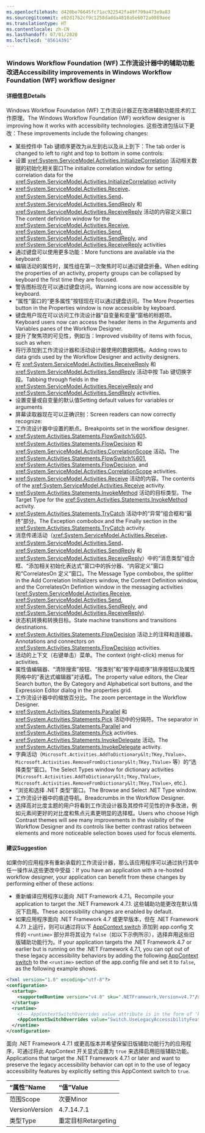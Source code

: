 ```yaml
---
ms.openlocfilehash: d420be76645fc71ac922542fa49f799a473e9a83
ms.sourcegitcommit: e02d17b2cf9c1258dadda4810a5e6072a0089aee
ms.translationtype: HT
ms.contentlocale: zh-CN
ms.lasthandoff: 07/01/2020
ms.locfileid: "85614391"
---
```

### <a name="accessibility-improvements-in-windows-workflow-foundation-wf-workflow-designer"></a><span data-ttu-id="8bd26-101">Windows Workflow Foundation (WF) 工作流设计器中的辅助功能改进</span><span class="sxs-lookup"><span data-stu-id="8bd26-101">Accessibility improvements in Windows Workflow Foundation (WF) workflow designer</span></span>

#### <a name="details"></a><span data-ttu-id="8bd26-102">详细信息</span><span class="sxs-lookup"><span data-stu-id="8bd26-102">Details</span></span>

<span data-ttu-id="8bd26-103">Windows Workflow Foundation (WF) 工作流设计器正在改进辅助功能技术的工作原理。</span><span class="sxs-lookup"><span data-stu-id="8bd26-103">The Windows Workflow Foundation (WF) workflow designer is improving how it works with accessibility technologies.</span></span> <span data-ttu-id="8bd26-104">这些改进包括以下更改：</span><span class="sxs-lookup"><span data-stu-id="8bd26-104">These improvements include the following changes:</span></span>

- <span data-ttu-id="8bd26-105">某些控件中 Tab 键顺序更改为从左到右以及从上到下：</span><span class="sxs-lookup"><span data-stu-id="8bd26-105">The tab order is changed to left to right and top to bottom in some controls:</span></span>
- <span data-ttu-id="8bd26-106">设置 <xref:System.ServiceModel.Activities.InitializeCorrelation> 活动相关数据的初始化相关窗口</span><span class="sxs-lookup"><span data-stu-id="8bd26-106">The initialize correlation window for setting correlation data for the <xref:System.ServiceModel.Activities.InitializeCorrelation> activity</span></span>
- <span data-ttu-id="8bd26-107"><xref:System.ServiceModel.Activities.Receive>、<xref:System.ServiceModel.Activities.Send>、<xref:System.ServiceModel.Activities.SendReply> 和 <xref:System.ServiceModel.Activities.ReceiveReply> 活动的内容定义窗口</span><span class="sxs-lookup"><span data-stu-id="8bd26-107">The content definition window for the <xref:System.ServiceModel.Activities.Receive>, <xref:System.ServiceModel.Activities.Send>, <xref:System.ServiceModel.Activities.SendReply>, and <xref:System.ServiceModel.Activities.ReceiveReply> activities</span></span>
- <span data-ttu-id="8bd26-108">通过键盘可以使用更多功能：</span><span class="sxs-lookup"><span data-stu-id="8bd26-108">More functions are available via the keyboard:</span></span>
- <span data-ttu-id="8bd26-109">编辑活动的属性时，属性组在第一次聚焦时可以通过键盘折叠。</span><span class="sxs-lookup"><span data-stu-id="8bd26-109">When editing the properties of an activity, property groups can be collapsed by keyboard the first time they are focused.</span></span>
- <span data-ttu-id="8bd26-110">警告图标现在可以通过键盘访问。</span><span class="sxs-lookup"><span data-stu-id="8bd26-110">Warning icons are now accessible by keyboard.</span></span>
- <span data-ttu-id="8bd26-111">“属性”窗口的“更多属性”按钮现在可以通过键盘访问。</span><span class="sxs-lookup"><span data-stu-id="8bd26-111">The More Properties button in the Properties window is now accessible by keyboard.</span></span>
- <span data-ttu-id="8bd26-112">键盘用户现在可以访问工作流设计器“自变量和变量”窗格的标题项。</span><span class="sxs-lookup"><span data-stu-id="8bd26-112">Keyboard users now can access the header items in the Arguments and Variables panes of the Workflow Designer.</span></span>
- <span data-ttu-id="8bd26-113">提升了聚焦项的可见性，例如当：</span><span class="sxs-lookup"><span data-stu-id="8bd26-113">Improved visibility of items with focus, such as when:</span></span>
- <span data-ttu-id="8bd26-114">将行添加到工作流设计器和活动设计器使用的数据网格。</span><span class="sxs-lookup"><span data-stu-id="8bd26-114">Adding rows to data grids used by the Workflow Designer and activity designers.</span></span>
- <span data-ttu-id="8bd26-115">在 <xref:System.ServiceModel.Activities.ReceiveReply> 和 <xref:System.ServiceModel.Activities.SendReply> 活动中按 Tab 键切换字段。</span><span class="sxs-lookup"><span data-stu-id="8bd26-115">Tabbing through fields in the <xref:System.ServiceModel.Activities.ReceiveReply> and <xref:System.ServiceModel.Activities.SendReply> activities.</span></span>
- <span data-ttu-id="8bd26-116">设置变量或自变量的默认值</span><span class="sxs-lookup"><span data-stu-id="8bd26-116">Setting default values for variables or arguments</span></span>
- <span data-ttu-id="8bd26-117">屏幕读取器现在可以正确识别：</span><span class="sxs-lookup"><span data-stu-id="8bd26-117">Screen readers can now correctly recognize:</span></span>
- <span data-ttu-id="8bd26-118">工作流设计器中设置的断点。</span><span class="sxs-lookup"><span data-stu-id="8bd26-118">Breakpoints set in the workflow designer.</span></span>
- <span data-ttu-id="8bd26-119"><xref:System.Activities.Statements.FlowSwitch%601>、<xref:System.Activities.Statements.FlowDecision> 和 <xref:System.ServiceModel.Activities.CorrelationScope> 活动。</span><span class="sxs-lookup"><span data-stu-id="8bd26-119">The <xref:System.Activities.Statements.FlowSwitch%601>, <xref:System.Activities.Statements.FlowDecision>, and <xref:System.ServiceModel.Activities.CorrelationScope> activities.</span></span>
- <span data-ttu-id="8bd26-120"><xref:System.ServiceModel.Activities.Receive> 活动的内容。</span><span class="sxs-lookup"><span data-stu-id="8bd26-120">The contents of the <xref:System.ServiceModel.Activities.Receive> activity.</span></span>
- <span data-ttu-id="8bd26-121"><xref:System.Activities.Statements.InvokeMethod> 活动的目标类型。</span><span class="sxs-lookup"><span data-stu-id="8bd26-121">The Target Type for the <xref:System.Activities.Statements.InvokeMethod> activity.</span></span>
- <span data-ttu-id="8bd26-122"><xref:System.Activities.Statements.TryCatch> 活动中的“异常”组合框和“最终”部分。</span><span class="sxs-lookup"><span data-stu-id="8bd26-122">The Exception combobox and the Finally section in the <xref:System.Activities.Statements.TryCatch> activity.</span></span>
- <span data-ttu-id="8bd26-123">消息传递活动（<xref:System.ServiceModel.Activities.Receive>、<xref:System.ServiceModel.Activities.Send>、<xref:System.ServiceModel.Activities.SendReply> 和 <xref:System.ServiceModel.Activities.ReceiveReply>）中的“消息类型”组合框、“添加相关初始化表达式”窗口中的拆分器、“内容定义”窗口和“CorrelatesOn 定义”窗口。</span><span class="sxs-lookup"><span data-stu-id="8bd26-123">The Message Type combobox, the splitter in the Add Correlation Initializers window, the Content Definition window, and the CorrelatesOn Defintion window in the messaging activities (<xref:System.ServiceModel.Activities.Receive>, <xref:System.ServiceModel.Activities.Send>, <xref:System.ServiceModel.Activities.SendReply>, and <xref:System.ServiceModel.Activities.ReceiveReply>).</span></span>
- <span data-ttu-id="8bd26-124">状态机转换和转换目标。</span><span class="sxs-lookup"><span data-stu-id="8bd26-124">State machine transitions and transitions destinations.</span></span>
- <span data-ttu-id="8bd26-125"><xref:System.Activities.Statements.FlowDecision> 活动上的注释和连接器。</span><span class="sxs-lookup"><span data-stu-id="8bd26-125">Annotations and connectors on <xref:System.Activities.Statements.FlowDecision> activities.</span></span>
- <span data-ttu-id="8bd26-126">活动的上下文（右键单击）菜单。</span><span class="sxs-lookup"><span data-stu-id="8bd26-126">The context (right-click) menus for activities.</span></span>
- <span data-ttu-id="8bd26-127">属性值编辑器、“清除搜索”按钮、“按类别”和“按字母顺序”排序按钮以及属性网格中的“表达式编辑器”对话框。</span><span class="sxs-lookup"><span data-stu-id="8bd26-127">The property value editors, the Clear Search button, the By Category and Alphabetical sort buttons, and the Expression Editor dialog in the properties grid.</span></span>
- <span data-ttu-id="8bd26-128">工作流设计器中的缩放百分比。</span><span class="sxs-lookup"><span data-stu-id="8bd26-128">The zoom percentage in the Workflow Designer.</span></span>
- <span data-ttu-id="8bd26-129"><xref:System.Activities.Statements.Parallel> 和 <xref:System.Activities.Statements.Pick> 活动中的分隔符。</span><span class="sxs-lookup"><span data-stu-id="8bd26-129">The separator in <xref:System.Activities.Statements.Parallel> and <xref:System.Activities.Statements.Pick> activities.</span></span>
- <span data-ttu-id="8bd26-130"><xref:System.Activities.Statements.InvokeDelegate> 活动。</span><span class="sxs-lookup"><span data-stu-id="8bd26-130">The <xref:System.Activities.Statements.InvokeDelegate> activity.</span></span>
- <span data-ttu-id="8bd26-131">字典活动（`Microsoft.Activities.AddToDictionary&lt;TKey,TValue>`、`Microsoft.Activities.RemoveFromDictionary&lt;TKey,TValue>` 等）的“选择类型”窗口。</span><span class="sxs-lookup"><span data-stu-id="8bd26-131">The Select Types window for dictionary activities (`Microsoft.Activities.AddToDictionary&lt;TKey,TValue>`, `Microsoft.Activities.RemoveFromDictionary&lt;TKey,TValue>`, etc.).</span></span>
- <span data-ttu-id="8bd26-132">“浏览和选择 .NET 类型”窗口。</span><span class="sxs-lookup"><span data-stu-id="8bd26-132">The Browse and Select .NET Type window.</span></span>
- <span data-ttu-id="8bd26-133">工作流设计器中的痕迹导航。</span><span class="sxs-lookup"><span data-stu-id="8bd26-133">Breadcrumbs in the Workflow Designer.</span></span>
- <span data-ttu-id="8bd26-134">选择高对比度主题的用户将看到工作流设计器及其控件可见性的许多改进，例如元素间更好的对比度和焦点元素更明显的选择框。</span><span class="sxs-lookup"><span data-stu-id="8bd26-134">Users who choose High Contrast themes will see many improvements in the visibility of the Workflow Designer and its controls like better contrast ratios between elements and more noticeable selection boxes used for focus elements.</span></span>

#### <a name="suggestion"></a><span data-ttu-id="8bd26-135">建议</span><span class="sxs-lookup"><span data-stu-id="8bd26-135">Suggestion</span></span>

<span data-ttu-id="8bd26-136">如果你的应用程序有重新承载的工作流设计器，那么该应用程序可以通过执行其中任一操作从这些更改中受益：</span><span class="sxs-lookup"><span data-stu-id="8bd26-136">If you have an application with a re-hosted workflow designer, your application can benefit from these changes by performing either of these actions:</span></span>

- <span data-ttu-id="8bd26-137">重新编译应用程序以面向 .NET Framework 4.7.1。</span><span class="sxs-lookup"><span data-stu-id="8bd26-137">Recompile your application to target the .NET Framework 4.7.1.</span></span> <span data-ttu-id="8bd26-138">这些辅助功能更改在默认情况下启用。</span><span class="sxs-lookup"><span data-stu-id="8bd26-138">These accessibility changes are enabled by default.</span></span>
- <span data-ttu-id="8bd26-139">如果应用程序面向 .NET Framework 4.7 或更早版本，但在 .NET Framework 4.7.1 上运行，则可以通过将以下 [AppContext switch](~/docs/framework/configure-apps/file-schema/runtime/appcontextswitchoverrides-element.md) 添加到 app.config 文件的 `<runtime>` 部分并将其设为 `false`（如以下示例所示），选择弃用这些旧版辅助功能行为。</span><span class="sxs-lookup"><span data-stu-id="8bd26-139">If your application targets the .NET Framework 4.7 or earlier but is running on the .NET Framework 4.7.1, you can opt out of these legacy accessibility behaviors by adding the following [AppContext switch](~/docs/framework/configure-apps/file-schema/runtime/appcontextswitchoverrides-element.md) to the `<runtime>` section of the app.config file and set it to `false`, as the following example shows.</span></span>

```xml
<?xml version="1.0" encoding="utf-8"?>
<configuration>
  <startup>
    <supportedRuntime version="v4.0" sku=".NETFramework,Version=v4.7"/>
  </startup>
  <runtime>
    <!-- AppContextSwitchOverrides value attribute is in the form of 'key1=true/false;key2=true/false  -->
    <AppContextSwitchOverrides value="Switch.UseLegacyAccessibilityFeatures=false" />
  </runtime>
</configuration>
```

<span data-ttu-id="8bd26-140">面向 .NET Framework 4.7.1 或更高版本并希望保留旧版辅助功能行为的应用程序，可通过将此 AppContext 开关显式设置为 `true` 来选择启用旧版辅助功能。</span><span class="sxs-lookup"><span data-stu-id="8bd26-140">Applications that target the .NET Framework 4.7.1 or later and want to preserve the legacy accessibility behavior can opt in to the use of legacy accessibility features by explicitly setting this AppContext switch to `true`.</span></span>

| <span data-ttu-id="8bd26-141">“属性”</span><span class="sxs-lookup"><span data-stu-id="8bd26-141">Name</span></span>    | <span data-ttu-id="8bd26-142">“值”</span><span class="sxs-lookup"><span data-stu-id="8bd26-142">Value</span></span>       |
|:--------|:------------|
| <span data-ttu-id="8bd26-143">范围</span><span class="sxs-lookup"><span data-stu-id="8bd26-143">Scope</span></span>   | <span data-ttu-id="8bd26-144">次要</span><span class="sxs-lookup"><span data-stu-id="8bd26-144">Minor</span></span>       |
| <span data-ttu-id="8bd26-145">Version</span><span class="sxs-lookup"><span data-stu-id="8bd26-145">Version</span></span> | <span data-ttu-id="8bd26-146">4.7.1</span><span class="sxs-lookup"><span data-stu-id="8bd26-146">4.7.1</span></span>       |
| <span data-ttu-id="8bd26-147">类型</span><span class="sxs-lookup"><span data-stu-id="8bd26-147">Type</span></span>    | <span data-ttu-id="8bd26-148">重定目标</span><span class="sxs-lookup"><span data-stu-id="8bd26-148">Retargeting</span></span> |
